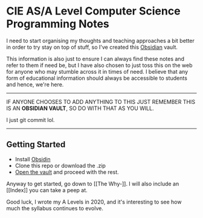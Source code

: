 # CIE AS/A Level Computer Science Programming Notes

I need to start organising my thoughts and teaching approaches a bit better in order to try stay on top of stuff, so I've created this [Obsidian](https://obsidian.md/) vault. 

This information is also just to ensure I can always find these notes and refer to them if need be, but I have also chosen to just toss this on the web for anyone who may stumble across it in times of need. I believe that any form of educational information should always be accessible to students and hence, we're here.

---
IF ANYONE CHOOSES TO ADD ANYTHING TO THIS JUST REMEMBER THIS IS AN **OBSIDIAN VAULT**, SO DO WITH THAT AS YOU WILL.

I just git commit lol.

---
## Getting Started

- Install [Obsidin](https://obsidian.md/)
- Clone this repo or download the .zip
- [Open the vault](https://help.obsidian.md/Files+and+folders/Manage+vaults) and proceed with the rest.

Anyway to get started, go down to [[The Why-]]. I will also include an [[Index]] you can take a peep at.

Good luck, I wrote my A Levels in 2020, and it's interesting to see how much the syllabus continues to evolve.